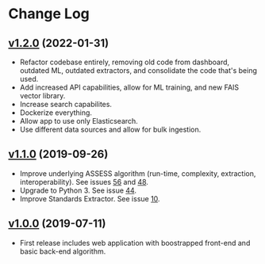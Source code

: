 # Change Log

## [v1.2.0](https://github.com/nasa-jpl/ASSESS/tree/v1.2.0) (2022-01-31)
- Refactor codebase entirely, removing old code from dashboard, outdated ML, outdated extractors, and consolidate the code that's being used.
- Add increased API capabilities, allow for ML training, and new FAIS vector library.
- Increase search capabilites. 
- Dockerize everything.
- Allow app to use only Elasticsearch.
- Use different data sources and allow for bulk ingestion.

## [v1.1.0](https://github.com/nasa-jpl/ASSESS/tree/v1.1.0) (2019-09-26)
- Improve underlying ASSESS algorithm (run-time, complexity, extraction, interoperability). See issues [56](https://github.com/nasa-jpl/ASSESS/issues/56) and [48](https://github.com/nasa-jpl/ASSESS/issues/48).
- Upgrade to Python 3. See issue [44](https://github.com/nasa-jpl/ASSESS/issues/44).
- Improve Standards Extractor. See issue [10](https://github.com/nasa-jpl/ASSESS/issues/10).

## [v1.0.0](https://github.com/nasa-jpl/ASSESS/tree/v1.0.0) (2019-07-11)
- First release includes web application with boostrapped front-end and basic back-end algorithm.
